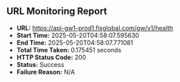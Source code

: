 ## URL Monitoring Report

- **URL:** https://api-gw1-prod1.fisglobal.com/gw/v1/health
- **Start Time:** 2025-05-20T04:58:07.595630
- **End Time:** 2025-05-20T04:58:07.771081
- **Total Time Taken:** 0.175451 seconds
- **HTTP Status Code:** 200
- **Status:** Success
- **Failure Reason:** N/A
